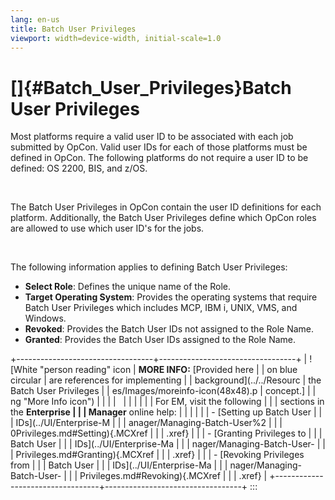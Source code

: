 ```yaml
---
lang: en-us
title: Batch User Privileges
viewport: width=device-width, initial-scale=1.0
---
```


#  []{#Batch_User_Privileges}Batch User Privileges 
Most platforms require a valid user ID to be associated with each job
submitted by OpCon. Valid user IDs for each
of those platforms must be defined in OpCon.
The following platforms do not require a user ID to be defined: OS 2200,
BIS, and z/OS.

 

The Batch User Privileges in OpCon contain
the user ID definitions for each platform. Additionally, the Batch User
Privileges define which OpCon roles are
allowed to use which user ID\'s for the jobs.

 

The following information applies to defining Batch User Privileges:

-   **Select Role**: Defines the unique name of the Role.
-   **Target Operating System**: Provides the operating systems that
    require Batch User Privileges which includes MCP, IBM i, UNIX, VMS,
    and Windows.
-   **Revoked**: Provides the Batch User IDs not assigned to the Role
    Name.
-   **Granted**: Provides the Batch User IDs assigned to the Role Name.

+----------------------------------+----------------------------------+
| ![White \"person reading\" icon  | **MORE INFO:** [Provided here    | | on blue circular                 | are references for implementing  |
| background](../../Resourc        | the Batch User Privileges        |
| es/Images/moreinfo-icon(48x48).p | concept.]            |
| ng "More Info icon") |                                  |
|                                  |                                  |
|                                  |                                  |
|                                  | For EM, visit the following      |
|                                  | sections in the **Enterprise     |
|                                  | Manager** online help:           |
|                                  |                                  |
|                                  | -   [Setting up Batch User       | |                                  |     IDs](../UI/Enterprise-M    |
|                                  | anager/Managing-Batch-User%2 |
|                                  | 0Privileges.md#Setting){.MCXref |
|                                  |     .xref}                       |
|                                  | -   [Granting Privileges to      | |                                  |     Batch User                   |
|                                  |     IDs](../UI/Enterprise-Ma   |
|                                  | nager/Managing-Batch-User- |
|                                  | Privileges.md#Granting){.MCXref |
|                                  |     .xref}                       |
|                                  | -   [Revoking Privileges from    | |                                  |     Batch User                   |
|                                  |     IDs](../UI/Enterprise-Ma   |
|                                  | nager/Managing-Batch-User- |
|                                  | Privileges.md#Revoking){.MCXref |
|                                  |     .xref}                       |
+----------------------------------+----------------------------------+
:::

 

